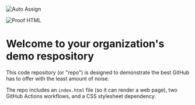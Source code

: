 ![Auto Assign](https://github.com/HCK/demo-repository/actions/workflows/auto-assign.yml/badge.svg)

![Proof HTML](https://github.com/HCK/demo-repository/actions/workflows/proof-html.yml/badge.svg)

# Welcome to your organization's demo respository
This code repository (or "repo") is designed to demonstrate the best GitHub has to offer with the least amount of noise.

The repo includes an `index.html` file (so it can render a web page), two GitHub Actions workflows, and a CSS stylesheet dependency.
